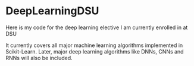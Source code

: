 # DeepLearningDSU
Here is my code for the deep learning elective I am currently enrolled in at DSU

It currently covers all major machine learning algorithms implemented in Scikit-Learn. Later, major deep learning algorithms like DNNs, CNNs and RNNs will also be included.
